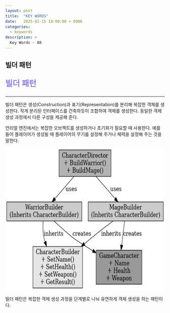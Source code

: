 ```yaml
---
layout: post
title:  "KEY WORDS"
date:   2025-02-15 18:00:00 + 0900
categories:
  - keywords
description: >
  Key Words - 80
---
```

## 빌더 패턴

<p style = "color:#8f7cee; font-size:25px; font-weight:bold">
빌더 패턴
</p>

---

빌더 패턴은 생성(Construction)과 표기(Representation)를 분리해 복잡한 객체를 생성한다. 작게 분리된 인터페이스를 건축하듯이 조합하여 객체를 생성한다. 동일한 객체 생성 과정에서 다른 구성을 제공해 준다.

언리얼 엔진에서는 복잡한 오브젝트를 생성하거나 초기화가 필요할 때 사용한다. 
예를 들어 플레이어가 생성될 때 플레이어의 무기를 설정해 주거나 체력을 설정해 주는 것을 말한다. 

<img src = "../../assets/img/keywords/IMG_k81_1.png" width = "1800" height = "450">

<br/>

빌더 패턴은 복잡한 객체 생성 과정을 단계별로 나눠 유연하게 객체 생성을 하는 패턴이다.